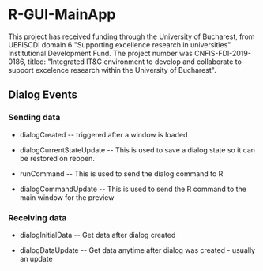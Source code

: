 # R-GUI-MainApp

This project has received funding through the University of Bucharest, from UEFISCDI domain 6 "Supporting excellence research in universities" Institutional Development Fund. The project number was CNFIS-FDI-2019-0186, titled: "Integrated IT&C environment to develop and collaborate to support excelence research within the University of Bucharest".

## Dialog Events

### Sending data

* dialogCreated -- triggered after a window is loaded

* dialogCurrentStateUpdate -- This is used to save a dialog state so it can be restored on reopen.

* runCommand -- This is used to send the dialog command to R

* dialogCommandUpdate -- This is used to send the R command to the main window for the preview

### Receiving data

* dialogInitialData -- Get data after dialog created

* dialogDataUpdate -- Get data anytime after dialog was created - usually an update

